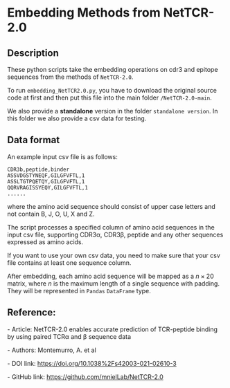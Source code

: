 # Embedding Methods from NetTCR-2.0



## Description

These python scripts take the embedding operations on cdr3 and epitope sequences from the methods of `NetTCR-2.0`.

To run `embedding_NetTCR2.0.py`, you have to download the original source code at first and then put this file into the main folder `/NetTCR-2.0-main`.

We also provide a **standalone** version in the folder `standalone version`. In this folder we also provide a csv data for testing.



## Data format

An example input csv file is as follows:

```csv
CDR3b,peptide,binder
ASSVDGSTYNEQF,GILGFVFTL,1
ASSLTGTPQETQY,GILGFVFTL,1
QQRVRAGISSYEQY,GILGFVFTL,1
......
```

where the amino acid sequence should consist of upper case letters and not contain B, J, O, U, X and Z.

The script processes a specified column of amino acid sequences in the input csv file, supporting CDR3α, CDR3β, peptide and any other sequences expressed as amino acids.

If you want to use your own csv data, you need to make sure that your csv file contains at least one sequence column.

After embedding, each amino acid sequence will be mapped as a $n\times20$ matrix, where $n$ is the maximum length of a single sequence with padding. They will be represented in `Pandas` `DataFrame` type.



## Reference:

\- Article: NetTCR-2.0 enables accurate prediction of TCR-peptide binding by using paired TCRα and β sequence data

\- Authors: Montemurro, A. et al

\- DOI link: https://doi.org/10.1038%2Fs42003-021-02610-3

\- GitHub link: https://github.com/mnielLab/NetTCR-2.0
